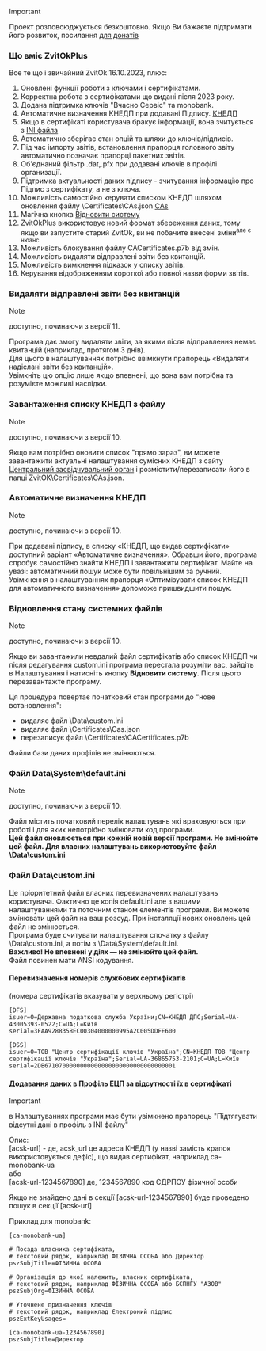 > [!IMPORTANT]  
> Проект розповсюджується безкоштовно.  Якщо Ви бажаєте підтримати його розвиток, посилання [для донатів](https://send.monobank.ua/2MXeqRNEPw)
  

### Що вміє ZvitOkPlus ###

Все те що і звичайний ZvitOk 16.10.2023, плюс:
1. Оновлені функції роботи з ключами і сертифікатами.
2. Корректна робота з сертифікатами що видані після 2023 року.
3. Додана підтримка ключів "Вчасно Сервіс" та monobank.
4. Автоматичне визначення КНЕДП при додавані Підпису. [КНЕДП](#Автоматичне-визначення-КНЕДП)
5. Якщо в сертифікаті користувача бракує інформації, вона зчитується з [INI файла](#Додавання-даних-в-Профіль-ЕЦП-за-відсутності-їх-в-сертифікаті)
6. Автоматично зберігає стан опцій та шляхи до ключів/підписів.
7. Під час імпорту звітів, встановлення прапорця головного звіту автоматично позначає прапорці пакетних звітів.
8. Об'єднаний фільтр .dat,.pfx при додавані ключів в профілі организації.
9. Підтримка актуальності даних підпису - зчитування інформацію про Підпис з сертифікату, а не з ключа. 
10. Можливість самостійно керувати списком КНЕДП шляхом оновлення файлу \Certificates\CAs.json [CAs](#Завантаження-списку-КНЕДП-з-файлу)
11. Магічна кнопка [Відновити систему](#Відновлення-стану-системних-файлів)
12. ZvitOkPlus використовує новий формат збереження даних, тому якщо ви запустите старий ZvitOk, ви не побачите внесені зміни<sup>але є нюанс</sup>
13. Можливість блокування файлу CACertificates.p7b від змін.
14. Можливість видаляти відправлені звіти без квитанцій.
15. Можливість вимкнення підказок у списку звітів.
16. Керування відображенням короткої або повної назви форми звітів. 


### Видаляти відправлені звіти без квитанцій ###
> [!NOTE]  
> доступно, починаючи з версії 11.

Програма дає змогу видаляти звіти, за якими після відправлення немає квитанцій (наприклад, протягом 3 днів).  
Для цього в налаштуваннях потрібно ввімкнути прапорець «Видаляти надіслані звіти без квитанцій».  
Увімкніть цю опцію лише якщо впевнені, що вона вам потрібна та розумієте можливі наслідки.


### Завантаження списку КНЕДП з файлу ###
> [!NOTE]  
> доступно, починаючи з версії 10.

Якщо вам потрібно оновити список "прямо зараз", ви можете завантажити актуальні налаштування сумісних КНЕДП з сайту [Центральний засвідчувальний орган](https://czo.gov.ua/certificates) і розмістити/перезаписати його в папці ZvitOK\Certificates\CAs.json.

### Автоматичне визначення КНЕДП ###
> [!NOTE]  
> доступно, починаючи з версії 10.

При додавані підпису, в списку «КНЕДП, що видав сертифікати» доступний варіант «Автоматичне визначення». 
Обравши його, програма спробує самостійно знайти КНЕДП і завантажити сертифікат. 
Майте на увазі: автоматичний пошук може бути повільнішим за ручний. 
Увімкнення в налаштуваннях прапорця «Оптимізувати список КНЕДП для автоматичного визначення» допоможе пришвидшити пошук.  

### Відновлення стану системних файлів ###
> [!NOTE]  
> доступно, починаючи з версії 10.

Якщо ви завантажили невдалий файл сертифікатів або список КНЕДП чи після редагування custom.ini програма перестала розуміти вас, зайдіть в Налаштування і натисніть кнопку **Відновити систему**. Після цього перезавантажте програму.

Ця процедура повертає початковий стан програми до "нове встановлення":
- видаляє файл \Data\custom.ini  
- видаляє файл \Certificates\Cas.json  
- перезаписує файл \Certificates\CACertificates.p7b  

Файли бази даних профілів не змінюються.

### Файл Data\System\default.ini ###
> [!NOTE]  
> доступно, починаючи з версії 10.

Файл містить початковий перелік налаштувань які враховуються при роботі і для яких непотрібно змінювати код програми.  
**Цей файл оновлюється при кожній новій версії програми. Не змінюйте цей файл. Для власних налаштувань використовуйте файл \Data\custom.ini**

### Файл Data\custom.ini ###

Це пріоритетний файл власних перевизначених налаштувань користувача. 
Фактично це копія default.ini але з вашими налаштуваннями та поточним станом елементів програми.
Ви можете змінювати цей файл на ваш розсуд. При інсталяції нових оновлень цей файл не змінюється.  
Програма буде считувати налаштування спочатку з файлу \Data\custom.ini, а потім з \Data\System\default.ini.  
**Важливо! Не впевнені у діях — не змінюйте цей файл.**  
Файл повинен мати ANSI кодування.

#### Перевизначення номерів службових сертифікатів ####
(номера сертифікатів вказувати у верхньому регістрі)
```
[DFS]
isuer=O=Державна податкова служба України;CN=КНЕДП ДПС;Serial=UA-43005393-0522;C=UA;L=Київ
serial=3FAA9288358EC00304000000995A2C005DDFE600

[DSS]
isuer=O=ТОВ "Центр сертифікації ключів "Україна";CN=КНЕДП ТОВ "Центр сертифікації ключів "Україна";Serial=UA-36865753-2101;C=UA;L=Київ
serial=2DB6710700000000000000000000000000000001
```

#### Додавання даних в Профіль ЕЦП за відсутності їх в сертифікаті ####
> [!IMPORTANT]  
> в Налаштуваннях програми має бути увімкнено прапорець "Підтягувати відсутні дані в профіль з INI файлу"

Опис:  
[acsk-url] - де, acsk_url це адреса КНЕДП (у назві замість крапок використовується дефіс), що видав сертифікат, наприклад ca-monobank-ua  
або  
[acsk-url-1234567890]  де, 1234567890 код ЄДРПОУ фізичної особи  

Якщо не знайдено дані в секції [acsk-url-1234567890] буде проведено пошук в секції [acsk-url]

Приклад для monobank:
```
[ca-monobank-ua]

# Посада власника сертифіката, 
# текстовий рядок, наприклад ФІЗИЧНА ОСОБА або Директор
pszSubjTitle=ФІЗИЧНА ОСОБА

# Організація до якої належить, власник сертифіката, 
# текстовий рядок, наприклад ФІЗИЧНА ОСОБА або БСПНГУ "АЗОВ"
pszSubjOrg=ФІЗИЧНА ОСОБА

# Уточнене призначення ключів
# текстовий рядок, наприклад Єлектроний підпис
pszExtKeyUsages=

[ca-monobank-ua-1234567890]
pszSubjTitle=Директор

```
